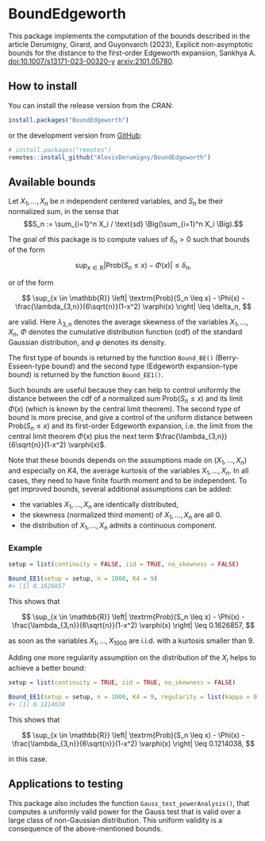 
<!-- README.md is generated from README.Rmd. Please edit that file -->

# BoundEdgeworth

<!-- badges: start -->
<!-- badges: end -->

This package implements the computation of the bounds described in the
article Derumigny, Girard, and Guyonvarch (2023), Explicit
non-asymptotic bounds for the distance to the first-order Edgeworth
expansion, Sankhya A.
[doi:10.1007/s13171-023-00320-y](https://doi.org/10.1007/s13171-023-00320-y)
[arxiv:2101.05780](https://arxiv.org/abs/2101.05780).

## How to install

You can install the release version from the CRAN:

``` r
install.packages("BoundEdgeworth")
```

or the development version from
[GitHub](https://github.com/AlexisDerumigny/BoundEdgeworth):

``` r
# install.packages("remotes")
remotes::install_github("AlexisDerumigny/BoundEdgeworth")
```

## Available bounds

Let $X_1, \dots, X_n$ be $n$ independent centered variables, and $S_n$
be their normalized sum, in the sense that
$$S_n := \sum_{i=1}^n X_i / \text{sd} \Big(\sum_{i=1}^n X_i \Big).$$

The goal of this package is to compute values of $\delta_n > 0$ such
that bounds of the form

$$
\sup_{x \in \mathbb{R}}
\left| \textrm{Prob}(S_n \leq x) - \Phi(x) \right|
\leq \delta_n,
$$

or of the form

$$
\sup_{x \in \mathbb{R}}
\left| \textrm{Prob}(S_n \leq x) - \Phi(x) - \frac{\lambda_{3,n}}{6\sqrt{n}}(1-x^2) \varphi(x) \right|
\leq \delta_n,
$$

are valid. Here $\lambda_{3,n}$ denotes the average skewness of the
variables $X_1, \dots, X_n$, $\Phi$ denotes the cumulative distribution
function (cdf) of the standard Gaussian distribution, and $\varphi$
denotes its density.

The first type of bounds is returned by the function `Bound_BE()`
(Berry-Esseen-type bound) and the second type (Edgeworth expansion-type
bound) is returned by the function `Bound_EE1()`.

Such bounds are useful because they can help to control uniformly the
distance between the cdf of a normalized sum $\textrm{Prob}(S_n \leq x)$
and its limit $\Phi(x)$ (which is known by the central limit theorem).
The second type of bound is more precise, and give a control of the
uniform distance between $\textrm{Prob}(S_n \leq x)$ and its first-order
Edgeworth expansion, i.e. the limit from the central limit theorem
$\Phi(x)$ plus the next term
$\frac{\lambda_{3,n}}{6\sqrt{n}}(1-x^2) \varphi(x)$.

Note that these bounds depends on the assumptions made on
$(X_1, \dots, X_n)$ and especially on $K4$, the average kurtosis of the
variables $X_1, \dots, X_n$. In all cases, they need to have finite
fourth moment and to be independent. To get improved bounds, several
additional assumptions can be added:

- the variables $X_1, \dots, X_n$ are identically distributed,
- the skewness (normalized third moment) of $X_1, \dots, X_n$ are all
  $0$.
- the distribution of $X_1, \dots, X_n$ admits a continuous component.

### Example

``` r
setup = list(continuity = FALSE, iid = TRUE, no_skewness = FALSE)

Bound_EE1(setup = setup, n = 1000, K4 = 9)
#> [1] 0.1626857
```

This shows that

$$
\sup_{x \in \mathbb{R}}
\left| \textrm{Prob}(S_n \leq x) - \Phi(x) - \frac{\lambda_{3,n}}{6\sqrt{n}}(1-x^2) \varphi(x) \right|
\leq 0.1626857,
$$

as soon as the variables $X_1, \dots, X_{1000}$ are i.i.d. with a
kurtosis smaller than $9$.

Adding one more regularity assumption on the distribution of the $X_i$
helps to achieve a better bound:

``` r
setup = list(continuity = TRUE, iid = TRUE, no_skewness = FALSE)

Bound_EE1(setup = setup, n = 1000, K4 = 9, regularity = list(kappa = 0.99))
#> [1] 0.1214038
```

This shows that

$$
\sup_{x \in \mathbb{R}}
\left| \textrm{Prob}(S_n \leq x) - \Phi(x) - \frac{\lambda_{3,n}}{6\sqrt{n}}(1-x^2) \varphi(x) \right|
\leq 0.1214038,
$$

in this case.

## Applications to testing

This package also includes the function `Gauss_test_powerAnalysis()`,
that computes a uniformly valid power for the Gauss test that is valid
over a large class of non-Gaussian distribution. This uniform validity
is a consequence of the above-mentioned bounds.
